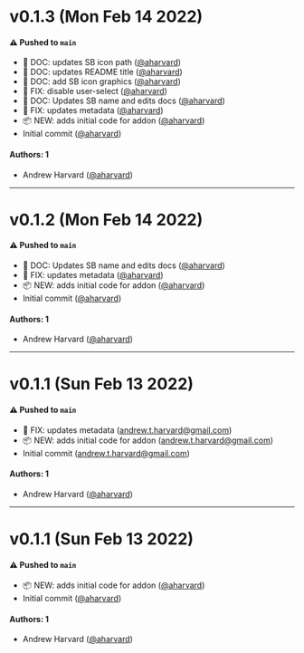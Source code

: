 # v0.1.3 (Mon Feb 14 2022)

#### ⚠️ Pushed to `main`

- 📖 DOC: updates SB icon path ([@aharvard](https://github.com/aharvard))
- 📖 DOC: updates README title ([@aharvard](https://github.com/aharvard))
- 📖 DOC: add SB icon graphics ([@aharvard](https://github.com/aharvard))
- 🐛 FIX: disable user-select ([@aharvard](https://github.com/aharvard))
- 📖 DOC: Updates SB name and edits docs ([@aharvard](https://github.com/aharvard))
- 🐛 FIX: updates metadata ([@aharvard](https://github.com/aharvard))
- 📦 NEW: adds initial code for addon ([@aharvard](https://github.com/aharvard))
- Initial commit ([@aharvard](https://github.com/aharvard))

#### Authors: 1

- Andrew Harvard ([@aharvard](https://github.com/aharvard))

---

# v0.1.2 (Mon Feb 14 2022)

#### ⚠️ Pushed to `main`

- 📖 DOC: Updates SB name and edits docs ([@aharvard](https://github.com/aharvard))
- 🐛 FIX: updates metadata ([@aharvard](https://github.com/aharvard))
- 📦 NEW: adds initial code for addon ([@aharvard](https://github.com/aharvard))
- Initial commit ([@aharvard](https://github.com/aharvard))

#### Authors: 1

- Andrew Harvard ([@aharvard](https://github.com/aharvard))

---

# v0.1.1 (Sun Feb 13 2022)

#### ⚠️ Pushed to `main`

- 🐛 FIX: updates metadata (andrew.t.harvard@gmail.com)
- 📦 NEW: adds initial code for addon (andrew.t.harvard@gmail.com)
- Initial commit (andrew.t.harvard@gmail.com)

#### Authors: 1

- Andrew Harvard ([@aharvard](https://github.com/aharvard))

---

# v0.1.1 (Sun Feb 13 2022)

#### ⚠️ Pushed to `main`

- 📦 NEW: adds initial code for addon ([@aharvard](https://github.com/aharvard))
- Initial commit ([@aharvard](https://github.com/aharvard))

#### Authors: 1

- Andrew Harvard ([@aharvard](https://github.com/aharvard))
